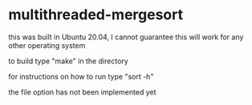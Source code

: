 # multithreaded-mergesort

this was built in Ubuntu 20.04, I cannot guarantee this will work for any other operating system

to build type "make" in the directory

for instructions on how to run type "sort -h"

the file option has not been implemented yet
